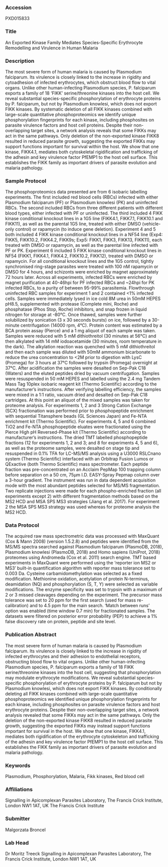 ### Accession
PXD015833

### Title
An Exported Kinase Family Mediates Species-Specific Erythrocyte Remodelling and Virulence in Human Malaria

### Description
The most severe form of human malaria is caused by Plasmodium falciparum. Its virulence is closely linked to the increase in rigidity and cytoadhesion of infected erythrocytes, which obstruct blood flow to vital organs. Unlike other human-infecting Plasmodium species, P. falciparum exports a family of 18 ‘FIKK’ serine/threonine kinases into the host cell. We reveal substantial species-specific phosphorylation of erythrocyte proteins by P. falciparum, but not by Plasmodium knowlesi, which does not export FIKK kinases. By systematic deletion of all FIKK kinases combined with large-scale quantitative phosphoproteomics we identify unique phosphorylation fingerprints for each kinase, including phosphosites on parasite virulence factors and host cell proteins. Despite their non-overlapping target sites, a network analysis reveals that some FIKKs may act in the same pathways. Only deletion of the non-exported kinase FIKK8 resulted in reduced parasite growth, suggesting the exported FIKKs may support functions important for survival within the host. We show that one kinase, FIKK4.1, mediates both cytoskeletal rigidification and trafficking of the adhesin and key virulence factor PfEMP1 to the host cell surface. This establishes the FIKK family as important drivers of parasite evolution and malaria pathology.

### Sample Protocol
The phosphoproteomics data presented are from 6 isobaric labelling experiments. The first included red blood cells (RBCs) infected with either Plasmodium falciparum (PF) or Plasmodium knowlesi (PK) and uninfected RBCs. The second included RBCs from three different patients with different blood types, either infected with PF or uninfected. The third included 4 FIKK kinase conditional knockout lines in a 1G5 line (FIKK4.1, FIKK7.1, FIKK10.1 and FIKK11), as well as the parental 1G5 line, treated with either DMSO (vehicle-only control) or rapamycin (to induce gene deletion). Experiment 4 and 5 both included 4 FIKK kinase conditional knockout lines in a NF54 line (Exp4: FIKK5, FIKK10.2, FIKK4.2, FIKK9s; Exp5: FIKK1, FIKK3, FIKK13, FIKK11), each treated with DMSO or rapamycin, as well as the parental line infected with PF or PK. Experiment 6 included 5 FIKK kinase conditional knockout lines in NF54 (FIKK1, FIKK4.1, FIKK4.2, FIKK10.2, FIKK12), treated with DMSO or rapamycin. For all conditional knockout lines and the 1G5 control, tightly synchronised ring-stage parasites were treated with 100 nM rapamycin or DMSO for 4 hours, and schizonts were enriched by magnet approximately 72 hours later. Across all experiments, infected RBCs were enriched by magnet purification at 40-46hpi for PF infected RBCs and ~24hpi for PK infected RBCs, to a purity of between 95-99% parasitemia. Flowthrough uninfected RBC samples for experiment 1 and 2 contained <1% infected cells. Samples were immediately lysed in ice cold 8M urea in 50mM HEPES pH8.5, supplemented with protease (Complete mini, Roche) and phosphatase (Phos Stop, Roche) inhibitors, and snap frozen in liquid nitrogen for storage at -80°C. Once thawed, samples were further solubilized by sonication (3 x 30 seconds bursts) on ice, followed by a 30-minute centrifugation (14000 rpm, 4°C). Protein content was estimated by a BCA protein assay (Pierce) and a 1 mg aliquot of each sample was taken. Samples were reduced with 5 mM dithiothreitol (30 minutes at 56°C) and then alkylated with 14 mM iodoacetamide (30 minutes, room temperature in the dark). The alkylation reaction was quenched with 5 mM dithiothreitol and then each sample was diluted with 50mM ammonium bicarbonate to reduce the urea concentration to <2M prior to digestion with LysC (Promega) for 3 hours at 37°C followed by trypsin (Promega) overnight at 37°C. After acidification the samples were desalted on Sep-Pak C18 (Waters) and the eluted peptides dried by vacuum centrifugation. Samples were resuspended in 50 mM HEPES and labelled using the 2.4 mg Tandem Mass Tag 10plex isobaric reagent kit (Thermo Scientific) according to the manufacturer’s instructions. After verifying labelling efficiency, the samples were mixed in a 1:1 ratio, vacuum dried and desalted on Sep-Pak C18 cartridges. At this point an aliquot of the mixed samples was taken for proteome analysis. For experiments 1, 2 and 3 Strong Cation Exchange (SCX) fractionation was performed prior to phosphopeptide enrichment with sequential Titansphere beads (GL Sciences Japan) and Fe-NTA enrichment kit (Thermo Scientific). For experiments 4, 5 and 6 combined TiO2 and Fe-NTA phosphopeptide eluates were fractionated using the Pierce High pH Reversed-Phase kit (Thermo Scientific) according to manufacturer’s instructions. The dried TMT labelled phosphopeptide fractions (12 for experiments 1, 2 and 3; and 8 for experiments 4, 5 and 6), as well as the proteome samples, were desalted on stage tip and resuspended in 0.1% TFA for LC-MS/MS analysis using a U3000 RSLCnano system (Thermo Scientific) interfaced with an Orbitrap Fusion Lumos or QExactive (both Thermo Scientific) mass spectrometer. Each peptide fraction was pre-concentrated on an Acclaim PepMap 100 trapping column before separation on a 50 cm, 75μm I.D. EASY-Spray Pepmap column over a 3-hour gradient. The instrument was run in data dependent acquisition mode with the most abundant peptides selected for MS/MS fragmentation. Two replicate injections were made for each phospho-enriched fraction (all experiments except 2) with different fragmentation methods based on the MS2 HCD and MSA SPS MS3 strategies (Jiang et al. 2017). For experiment 2 the MSA SPS MS3 strategy was used whereas for proteome analysis the MS2 HCD.

### Data Protocol
The acquired raw mass spectrometric data was processed with MaxQuant (Cox & Mann 2008) (version 1.5.2.8) and peptides were identified from the MS/MS spectra searched against Plasmodium falciparum (PlasmoDB, 2018), Plasmodium knowlesi (PlasmoDB, 2018) and Homo sapiens (UniProt, 2018) proteomes using Andromeda (Cox  et al. 2011) search engine. TMT based experiments in MaxQuant were performed using the ‘reporter ion MS2 or MS3’ built-in quantification algorithm with reporter mass tolerance set to 0.003 Da. Cysteine carbamidomethylation was selected as a fixed modification. Methionine oxidation, acetylation of protein N-terminus, deamidation (NQ) and phosphorylation (S, T, Y) were selected as variable modifications. The enzyme specificity was set to trypsin with a maximum of 2 or 3 missed cleavages depending on the experiment. The precursor mass tolerance was set to 20 ppm for the first search (used for mass re-calibration) and to 4.5 ppm for the main search. ‘Match between runs’ option was enabled (time window 0.7 min) for fractionated samples. The datasets were filtered on posterior error probability (PEP) to achieve a 1% false discovery rate on protein, peptide and site level.

### Publication Abstract
The most severe form of human malaria is caused by Plasmodium falciparum. Its virulence is closely linked to the increase in rigidity of infected erythrocytes and their adhesion to endothelial receptors, obstructing blood flow to vital organs. Unlike other human-infecting Plasmodium species, P. falciparum exports a family of 18 FIKK serine/threonine kinases into the host cell, suggesting that phosphorylation may modulate erythrocyte modifications. We reveal substantial species-specific phosphorylation of erythrocyte proteins by P. falciparum but not by Plasmodium knowlesi, which does not export FIKK kinases. By conditionally deleting all FIKK kinases combined with large-scale quantitative phosphoproteomics we identified unique phosphorylation fingerprints for each kinase, including phosphosites on parasite virulence factors and host erythrocyte proteins. Despite their non-overlapping target sites, a network analysis revealed that some FIKKs may act in the same pathways. Only the deletion of the non-exported kinase FIKK8 resulted in reduced parasite growth, suggesting the exported FIKKs may instead support functions important for survival in the host. We show that one kinase, FIKK4.1, mediates both rigidification of the erythrocyte cytoskeleton and trafficking of the adhesin and key virulence factor PfEMP1 to the host cell surface. This establishes the FIKK family as important drivers of parasite evolution and malaria pathology.

### Keywords
Plasmodium, Phosphorylation, Malaria, Fikk kinases, Red blood cell

### Affiliations
Signalling in Apicomplexan Parasites Laboratory, The Francis Crick Institute, London NW1 1AT, UK
The Francis Crick Institute

### Submitter
Malgorzata Broncel

### Lab Head
Dr Moritz Treeck
Signalling in Apicomplexan Parasites Laboratory, The Francis Crick Institute, London NW1 1AT, UK


